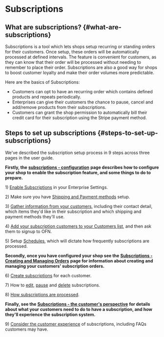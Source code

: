 # Subscriptions

## What are subscriptions? {#what-are-subscriptions}

Subscriptions is a tool which lets shops setup recurring or standing orders for their customers. Once setup, these orders will be automatically processed at defined intervals. The feature is convenient for customers, as they can know that their order will be processed without needing to remember to place their order. Subscriptions are also a good way for shops to boost customer loyalty and make their order volumes more predictable.

Here are the basics of Subscriptions:

* Customers can opt to have an recurring order which contains defined products and repeats periodically.
* Enterprises can give their customers the chance to pause, cancel and add/remove products from their subscriptions.
* Customers can grant the shop permission to automatically bill their credit card for their subscription using the Stripe payment method.

## Steps to set up subscriptions {#steps-to-set-up-subscriptions}

We've described the subscription setup process in 9 steps across three pages in the user guide.

**Firstly, the** [**subscriptions - configuration**](subscriptions-configuration.md) **page describes how to configure your shop to enable the subscription feature, and some things to do to prepare.**

1\) [Enable Subscriptions](subscriptions-configuration.md#1-enable-subscriptions) in your Enterprise Settings.

2\) Make sure you have [Shipping and Payment methods](subscriptions-configuration.md#2-make-sure-you-have-shipping-and-payment-methods-setup) setup.

3\) [Gather information from your customers](subscriptions-configuration.md#3-gather-information-from-your-customers), including their contact detail, which items they'd like in their subscription and which shipping and payment methods they'll use.

4\) [Add your subscription customers to your Customers list](subscriptions-configuration.md#4-add-your-subscribers-to-your-customer-list), and then ask them to signup to OFN.

5\) Setup [Schedules](subscriptions-configuration.md#5-schedules), which will dictate how frequently subscriptions are processed.

**Secondly, once you have configured your shop see the** [**Subscriptions - Creating and Managing Orders**](subscriptions-creating-and-managing-orders.md) **page for information about creating and managing your customers' subscription orders.**

6\) [Create subscriptions](subscriptions-creating-and-managing-orders.md#6-create-subscriptions) for each customer.

7\) How to [edit](subscriptions-creating-and-managing-orders.md#edit-the-base-subscription), [pause](subscriptions-creating-and-managing-orders.md#pause-a-subscription) and [delete](subscriptions-creating-and-managing-orders.md#delete-a-subscription) subscriptions.

8\) [How subscriptions are processed](subscriptions-creating-and-managing-orders.md#8-how-subscriptions-are-processed).

**Finally, see the** [**Subscriptions - the customer's perspective**](subscriptions-the-customers-perspective.md) **for details about what your customers need to do to have a subscription, and how they'll experience the subscription system.**

9\) [Consider the customer experience](subscriptions-the-customers-perspective.md) of subscriptions, including FAQs customers may have.

